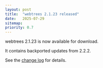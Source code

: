 ```yaml
---
layout: post
title:  "webtrees 2.1.23 released"
date:   2025-07-29
sitemap:
priority: 0.7
---
```


webtrees 2.1.23 is now available for download.

It contains backported updates from 2.2.2.

See the [change log](https://github.com/fisharebest/webtrees/compare/2.1.22...2.1.23) for details.

